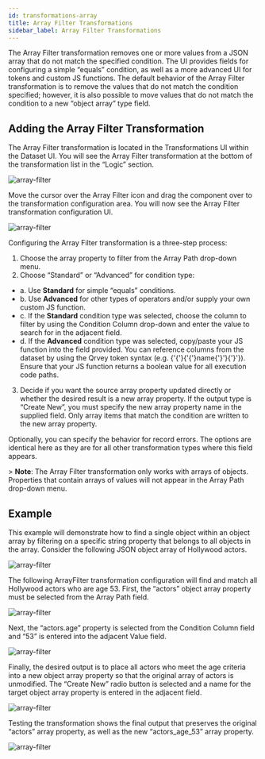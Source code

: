```yaml
---
id: transformations-array
title: Array Filter Transformations
sidebar_label: Array Filter Transformations
---
```

<div style={{textAlign: 'justify'}}>
The Array Filter transformation removes one or more values from a JSON array that do not match the specified condition.  The UI provides fields for configuring a simple “equals” condition, as well as a more advanced UI for tokens and custom JS functions.  The default behavior of the Array Filter transformation is to remove the values that do not match the condition specified; however, it is also possible to move values that do not match the condition to a new “object array” type field.

## Adding the Array Filter Transformation

The Array Filter transformation is located in the Transformations UI within the Dataset UI.  You will see the Array Filter transformation at the bottom of the transformation list in the “Logic” section.

![array-filter](https://s3.amazonaws.com/cdn.qrvey.com/documentation_assets/data-router/array1.png#thumbnail-20) 

Move the cursor over the Array Filter icon and drag the component over to the transformation configuration area.  You will now see the Array Filter transformation configuration UI.

![array-filter](https://s3.amazonaws.com/cdn.qrvey.com/documentation_assets/data-router/array2.png#thumbnail) 

Configuring the Array Filter transformation is a three-step process:

1. Choose the array property to filter from the Array Path drop-down menu.
2. Choose “Standard” or “Advanced” for condition type:

<ul style={{listStyle: 'none', marginLeft: '20px'}}>
  <li>  a. Use <strong>Standard</strong> for simple “equals” conditions. </li>
  <li>  b. Use <strong>Advanced</strong> for other types of operators and/or supply your own custom JS function.</li>
  <li>  c. If the <strong>Standard</strong> condition type was selected, choose the column to filter by using the Condition Column drop-down and enter the value to search for in the adjacent field. </li>
  <li>  d. If the <strong>Advanced</strong> condition type was selected, copy/paste your JS function into the field provided.  You can reference columns from the dataset by using the Qrvey token syntax (e.g. {'{'}{'{'}name{'}'}{'}'}).  Ensure that your JS function returns a boolean value for all execution code paths.
  </li>
</ul>

3. Decide if you want the source array property updated directly or whether the desired result is a new array property.  If the output type is “Create New”, you must specify the new array property name in the supplied field.  Only array items that match the condition are written to the new array property.

Optionally, you can specify the behavior for record errors.  The options are identical here as they are for all other transformation types where this field appears.

&gt; **Note**:  The Array Filter transformation only works with arrays of objects.  Properties that contain arrays of values will not appear in the Array Path drop-down menu.

## Example
This example will demonstrate how to find a single object within an object array by filtering on a specific string property that belongs to all objects in the array.  Consider the following JSON object array of Hollywood actors.

![array-filter](https://s3.amazonaws.com/cdn.qrvey.com/documentation_assets/data-router/array3.png#thumbnail-60) 

The following ArrayFilter transformation configuration will find and match all Hollywood actors who are age 53.  First, the “actors” object array property must be selected from the Array Path field.

![array-filter](https://s3.amazonaws.com/cdn.qrvey.com/documentation_assets/data-router/array4.png#thumbnail-40) 

Next, the “actors.age” property is selected from the Condition Column field and “53” is entered into the adjacent Value field.

![array-filter](https://s3.amazonaws.com/cdn.qrvey.com/documentation_assets/data-router/array5.png#thumbnail-60) 

Finally, the desired output is to place all actors who meet the age criteria into a new object array property so that the original array of actors is unmodified.  The “Create New” radio button is selected and a name for the target object array property is entered in the adjacent field.

![array-filter](https://s3.amazonaws.com/cdn.qrvey.com/documentation_assets/data-router/array6.png#thumbnail-60) 

Testing the transformation shows the final output that preserves the original “actors” array property, as well as the new “actors_age_53” array property.

![array-filter](https://s3.amazonaws.com/cdn.qrvey.com/documentation_assets/data-router/array7.png#thumbnail-60)

</div>



